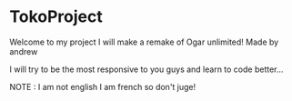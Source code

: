 # TokoProject

Welcome to my project I will make a remake of Ogar unlimited! Made by andrew

I will try to be the most responsive to you guys and learn to code better...

NOTE : I am not english I am french so don't juge!
